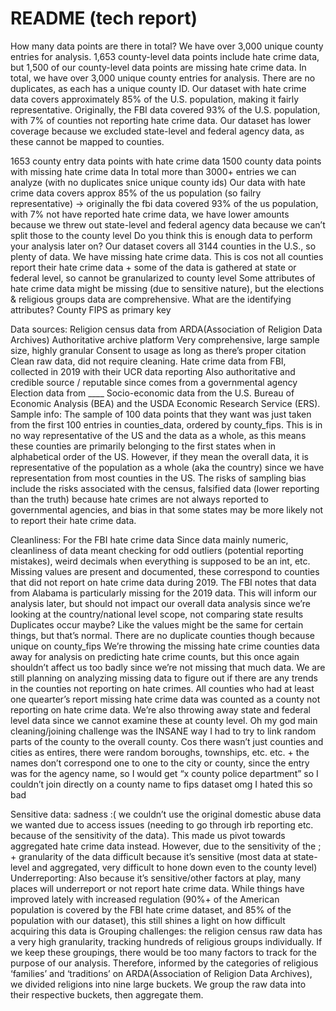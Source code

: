 # README (tech report)

How many data points are there in total?
We have over 3,000 unique county entries for analysis. 1,653 county-level data points include hate crime data, but 1,500 of our county-level data points are missing hate crime data.
In total, we have over 3,000 unique county entries for analysis. There are no duplicates, as each has a unique county ID. Our dataset with hate crime data covers approximately 85% of the U.S. population, making it fairly representative.
Originally, the FBI data covered 93% of the U.S. population, with 7% of counties not reporting hate crime data. Our dataset has lower coverage because we excluded state-level and federal agency data, as these cannot be mapped to counties.

1653 county entry data points with hate crime data
1500 county data points with missing hate crime data
In total more than 3000+ entries we can analyze (with no duplicates snice unique county ids)
Our data with hate crime data covers approx 85% of the us population (so failry representative) → originally the fbi data covered 93% of the us population, with 7% not have reported hate crime data, we have lower amounts because we threw out state-level and federal agency data because we can’t split those to the county level
Do you think this is enough data to perform your analysis later on?
Our dataset covers all 3144 counties in the U.S., so plenty of data.
We have missing hate crime data. This is cos not all counties report their hate crime data + some of the data is gathered at state or federal level, so cannot be granularized to county level
Some attributes of hate crime data might be missing (due to sensitive nature), but the elections & religious groups data are comprehensive.
What are the identifying attributes?
County FIPS as primary key

Data sources:
Religion census data from ARDA(Association of Religion Data Archives)
Authoritative archive platform
Very comprehensive, large sample size, highly granular
Consent to usage as long as there’s proper citation
Clean raw data, did not require cleaning.
Hate crime data from FBI, collected in 2019 with their UCR data reporting
Also authoritative and credible source / reputable since comes from a governmental agency
Election data from \_\_\_\_
Socio-economic data from the U.S. Bureau of Economic Analysis (BEA) and the USDA Economic Research Service (ERS).
Sample info:
The sample of 100 data points that they want was just taken from the first 100 entries in counties_data, ordered by county_fips. This is in no way representative of the US and the data as a whole, as this means these counties are primarily belonging to the first states when in alphabetical order of the US.
However, if they mean the overall data, it is representative of the population as a whole (aka the country) since we have representation from most counties in the US. The risks of sampling bias include the risks associated with the census, falsified data (lower reporting than the truth) because hate crimes are not always reported to governmental agencies, and bias in that some states may be more likely not to report their hate crime data.

Cleanliness:
For the FBI hate crime data
Since data mainly numeric, cleanliness of data meant checking for odd outliers (potential reporting mistakes), weird decimals when everything is supposed to be an int, etc.
Missing values are present and documented, these correspond to counties that did not report on hate crime data during 2019. The FBI notes that data from Alabama is particularly missing for the 2019 data. This will inform our analysis later, but should not impact our overall data analysis since we’re looking at the country/national level scope, not comparing state results
Duplicates occur maybe? Like the values might be the same for certain things, but that’s normal. There are no duplicate counties though because unique on county_fips
We’re throwing the missing hate crime counties data away for analysis on predicting hate crime counts, but this once again shouldn’t affect us too badly since we’re not missing that much data. We are still planning on analyzing missing data to figure out if there are any trends in the counties not reporting on hate crimes. All counties who had at least one quearter’s report missing hate crime data was counted as a county not reporting on hate crime data. We’re also throwing away state and federal level data since we cannot examine these at county level.
Oh my god main cleaning/joining challenge was the INSANE way I had to try to link random parts of the county to the overall county. Cos there wasn’t just counties and cities as entires, there were random boroughs, townships, etc. etc. + the names don’t correspond one to one to the city or county, since the entry was for the agency name, so I would get “x county police department” so I couldn’t join directly on a county name to fips dataset omg I hated this so bad

Sensitive data: sadness :( we couldn’t use the original domestic abuse data we wanted due to access issues (needing to go through irb reporting etc. because of the sensitivity of the data). This made us pivot towards aggregated hate crime data instead. However, due to the sensitivity of the ; + granularity of the data difficult because it’s sensitive (most data at state-level and aggregated, very difficult to hone down even to the county level)
Underreporting: Also because it’s sensitive/other factors at play, many places will underreport or not report hate crime data. While things have improved lately with increased regulation (90%+ of the American population is covered by the FBI hate crime dataset, and 85% of the population with our dataset), this still shines a light on how difficult acquiring this data is
Grouping challenges: the religion census raw data has a very high granularity, tracking hundreds of religious groups individually. If we keep these groupings, there would be too many factors to track for the purpose of our analysis. Therefore, informed by the categories of religious ‘families’ and ‘traditions’ on ARDA(Association of Religion Data Archives), we divided religions into nine large buckets. We group the raw data into their respective buckets, then aggregate them.
